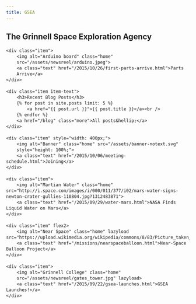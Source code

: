 ```yaml
---
title: GSEA
---
```


## The Grinnell Space Exploration Agency

<div id="news">

	<div class="item">
		<img alt="Arduino board" class="home"
		src="/assets/newsreel/arduino.jpeg">
		<a class="text" href="/2015/10/26/first-parts-arrive.html">Parts
		Arrive</a>
	</div>

	<div class="item item-text">
		<h3>Recent Blog Posts</h3>
		{% for post in site.posts limit: 5 %}
			<a href="{{ post.url }}">{{ post.title }}</a><br />
		{% endfor %}
		<a href="/blog" class="more">All posts&hellip;</a>
	</div>

	<div class="item" style="width: 400px;">
		<img alt="Banner" class="home" src="/assets/banner-notext.svg"
		style="height: 100%;">
		<a class="text" href="/2015/10/06/meeting-schedule.html">Joining</a>
	</div>

	<div class="item">
		<img alt="Martian Water" class="home" src="http://i.space.com/images/i/000/011/377/i02/mars-water-signs-newton-crater-gullies-110804.jpg?1312483871">
		<a class="text" href="/2015/09/29/water-mars.html">NASA Finds Liquid Water on Mars</a>
	</div>
	
	<div class="item" flex2>
		<img alt="Near Space" class="home" lazyload src="https://upload.wikimedia.org/wikipedia/commons/8/83/Picture_taken_at_aprox._100,000_feet_above_Oregon_by_Justin_Hamel_and_Chris_Thompson.jpg">
		<a class="text" href="/missions/nearspaceballoon.html">Near-Space Balloon Project</a>
	</div>

	<div class="item">
		<img alt="Grinnell College" class="home"
		src="/assets/newsreel/gates_tower.jpg" lazyload>
		<a class="text" href="/2015/09/22/gsea-launches.html">GSEA Launches!</a>
	</div>

</div>
